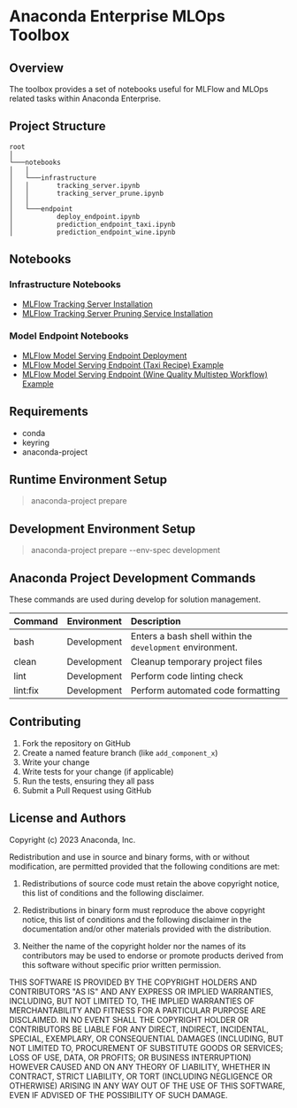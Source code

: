 #  Anaconda Enterprise MLOps Toolbox

## Overview

The toolbox provides a set of notebooks useful for MLFlow and MLOps related tasks within Anaconda Enterprise.

## Project Structure

```
root
│
└───notebooks
│   │
│   └───infrastructure
│   │       tracking_server.ipynb
│   │       tracking_server_prune.ipynb
│   │       
│   └───endpoint
│           deploy_endpoint.ipynb
│           prediction_endpoint_taxi.ipynb       
│           prediction_endpoint_wine.ipynb       
```

## Notebooks

### Infrastructure Notebooks

* [MLFlow Tracking Server Installation](notebooks/infrastructure/tracking_server.ipynb)
* [MLFlow Tracking Server Pruning Service Installation](notebooks/infrastructure/tracking_server_prune.ipynb)

### Model Endpoint Notebooks
* [MLFlow Model Serving Endpoint Deployment](notebooks/endpoint/endpoint_deploy.ipynb)
* [MLFlow Model Serving Endpoint (Taxi Recipe) Example](notebooks/endpoint/endpoint_prediction_taxi.ipynb)
* [MLFlow Model Serving Endpoint (Wine Quality Multistep Workflow) Example](notebooks/endpoint/endpoint_prediction_wine.ipynb)

## Requirements

* conda
* keyring
* anaconda-project

## Runtime Environment Setup

> anaconda-project prepare

## Development Environment Setup

> anaconda-project prepare --env-spec development

## Anaconda Project Development Commands

These commands are used during develop for solution management.

| Command          | Environment  | Description                                               |
|------------------|--------------|:----------------------------------------------------------|
| bash             | Development  | Enters a bash shell within the `development` environment. |
| clean            | Development  | Cleanup temporary project files                           |
| lint             | Development  | Perform code linting check                                |
| lint:fix         | Development  | Perform automated code formatting                         |

## Contributing

1. Fork the repository on GitHub
2. Create a named feature branch (like `add_component_x`)
3. Write your change
4. Write tests for your change (if applicable)
5. Run the tests, ensuring they all pass
6. Submit a Pull Request using GitHub

## License and Authors

Copyright (c) 2023 Anaconda, Inc.

Redistribution and use in source and binary forms, with or without
modification, are permitted provided that the following conditions are
met:

1. Redistributions of source code must retain the above copyright
notice, this list of conditions and the following disclaimer.

2. Redistributions in binary form must reproduce the above copyright
notice, this list of conditions and the following disclaimer in the
documentation and/or other materials provided with the distribution.

3. Neither the name of the copyright holder nor the names of its
contributors may be used to endorse or promote products derived from
this software without specific prior written permission.

THIS SOFTWARE IS PROVIDED BY THE COPYRIGHT HOLDERS AND CONTRIBUTORS "AS
IS" AND ANY EXPRESS OR IMPLIED WARRANTIES, INCLUDING, BUT NOT LIMITED
TO, THE IMPLIED WARRANTIES OF MERCHANTABILITY AND FITNESS FOR A
PARTICULAR PURPOSE ARE DISCLAIMED. IN NO EVENT SHALL THE COPYRIGHT
HOLDER OR CONTRIBUTORS BE LIABLE FOR ANY DIRECT, INDIRECT, INCIDENTAL,
SPECIAL, EXEMPLARY, OR CONSEQUENTIAL DAMAGES (INCLUDING, BUT NOT LIMITED
TO, PROCUREMENT OF SUBSTITUTE GOODS OR SERVICES; LOSS OF USE, DATA, OR
PROFITS; OR BUSINESS INTERRUPTION) HOWEVER CAUSED AND ON ANY THEORY OF
LIABILITY, WHETHER IN CONTRACT, STRICT LIABILITY, OR TORT (INCLUDING
NEGLIGENCE OR OTHERWISE) ARISING IN ANY WAY OUT OF THE USE OF THIS
SOFTWARE, EVEN IF ADVISED OF THE POSSIBILITY OF SUCH DAMAGE.

